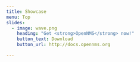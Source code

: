```yaml
---
title: Showcase
menu: Top
slides:
  - image: wave.png
    heading: "Get <strong>OpenNMS</strong> now!"
    button_text: Download
    button_url: http://docs.opennms.org

---
```




